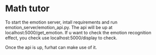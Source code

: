 # Math tutor

To start the emotion server, intall requirements and run emotion_server/emotion_api.py. The api will be up at localhost:5000/get_emotion. If u want to check the emotion recognition effect, you check use localhost:5000/display to check.


Once the api is up, furhat can make use of it.
